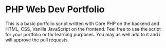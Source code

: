 # PHP Web Dev Portfolio

This is a basic portfolio script written with Core PHP on the backend and HTML, CSS, Vanilla JavaScript on the frontend. Feel free to use the script for your portfolio or for learning purposes. You may as well add to it and i will approve the pull requests. 
